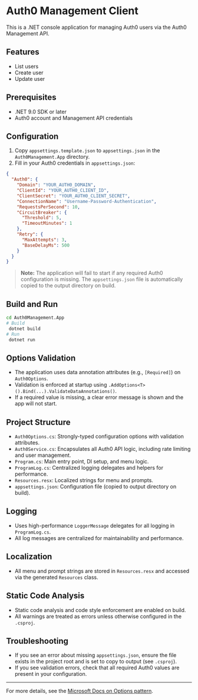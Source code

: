 # Auth0 Management Client

This is a .NET console application for managing Auth0 users via the Auth0 Management API.

## Features
- List users
- Create user
- Update user

## Prerequisites
- .NET 9.0 SDK or later
- Auth0 account and Management API credentials

## Configuration

1. Copy `appsettings.template.json` to `appsettings.json` in the `Auth0Management.App` directory.
2. Fill in your Auth0 credentials in `appsettings.json`:

```json
{
  "Auth0": {
    "Domain": "YOUR_AUTH0_DOMAIN",
    "ClientId": "YOUR_AUTH0_CLIENT_ID",
    "ClientSecret": "YOUR_AUTH0_CLIENT_SECRET",
    "ConnectionName": "Username-Password-Authentication",
    "RequestsPerSecond": 10,
    "CircuitBreaker": {
      "Threshold": 5,
      "TimeoutMinutes": 1
    },
    "Retry": {
      "MaxAttempts": 3,
      "BaseDelayMs": 500
    }
  }
}
```

> **Note:** The application will fail to start if any required Auth0 configuration is missing. The `appsettings.json` file is automatically copied to the output directory on build.

## Build and Run

```sh
cd Auth0Management.App
# Build
 dotnet build
# Run
 dotnet run
```

## Options Validation
- The application uses data annotation attributes (e.g., `[Required]`) on `Auth0Options`.
- Validation is enforced at startup using `.AddOptions<T>().Bind(...).ValidateDataAnnotations()`.
- If a required value is missing, a clear error message is shown and the app will not start.

## Project Structure
- `Auth0Options.cs`: Strongly-typed configuration options with validation attributes.
- `Auth0Service.cs`: Encapsulates all Auth0 API logic, including rate limiting and user management.
- `Program.cs`: Main entry point, DI setup, and menu logic.
- `ProgramLog.cs`: Centralized logging delegates and helpers for performance.
- `Resources.resx`: Localized strings for menu and prompts.
- `appsettings.json`: Configuration file (copied to output directory on build).

## Logging
- Uses high-performance `LoggerMessage` delegates for all logging in `ProgramLog.cs`.
- All log messages are centralized for maintainability and performance.

## Localization
- All menu and prompt strings are stored in `Resources.resx` and accessed via the generated `Resources` class.

## Static Code Analysis
- Static code analysis and code style enforcement are enabled on build.
- All warnings are treated as errors unless otherwise configured in the `.csproj`.

## Troubleshooting
- If you see an error about missing `appsettings.json`, ensure the file exists in the project root and is set to copy to output (see `.csproj`).
- If you see validation errors, check that all required Auth0 values are present in your configuration.

---

For more details, see the [Microsoft Docs on Options pattern](https://learn.microsoft.com/en-us/dotnet/core/extensions/options).